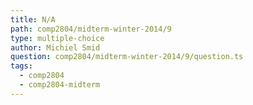 ```yaml
---
title: N/A
path: comp2804/midterm-winter-2014/9
type: multiple-choice
author: Michiel Smid
question: comp2804/midterm-winter-2014/9/question.ts
tags:
  - comp2804
  - comp2804-midterm
---
```

